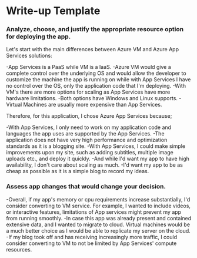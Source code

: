 # Write-up Template

### Analyze, choose, and justify the appropriate resource option for deploying the app.

Let's start with the main differences between Azure VM and Azure App Services solutions:

-App Services is a PaaS while VM is a IaaS.
-Azure VM would give a complete control over the underlying OS and would allow the developer to customize the machine the app is running on while with App Services I have no control over the OS, only the application code that I'm deploying.
-With VM's there are more options for scaling as App Services have more hardware limitations.
-Both options have Windows and Linux supports.
-Virtual Machines are usually more expensive than App Services.

Therefore, for this application, I chose Azure App Services because;

-With App Services, I only need to work on my application code and languages the app uses are supported by the App Services.
-The application does not have very high performance and optimization standards as it is a blogging site.
-With App Services, I could make simple improvements upon my site, such as adding subtitles, multiple image uploads etc., and deploy it quickly.
-And while I'd want my app to have high availability, I don't care about scaling as much.
-I'd want my app to be as cheap as possible as it is a simple blog to record my ideas.

### Assess app changes that would change your decision.

-Overall, if my app's memory or cpu requirements increase substantially, I'd consider converting to VM service. For example, I wanted to include videos, or interactive features, limitations of App services might prevent my app from running smoothly. 
-In case this app was already present and contained extensive data, and I wanted to migrate to cloud. Virtual machines would be a much better choice as I would be able to replicate my server on the cloud.
-If my blog took off and has receiving increasingly more traffic, I could consider converting to VM to not be limited by App Services' compute resources.

